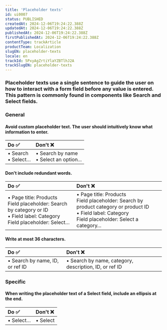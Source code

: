 ```yaml
---
title: 'Placeholder texts'
id: ui0007
status: PUBLISHED
createdAt: 2024-12-06T19:24:22.388Z
updatedAt: 2024-12-06T19:24:22.388Z
publishedAt: 2024-12-06T19:24:22.388Z
firstPublishedAt: 2024-12-06T19:24:22.388Z
contentType: trackArticle
productTeam: Localization
slugEN: placeholder-texts
locale: en
trackId: 5PxyAgZrtiYlaYZBTlhJ2A
trackSlugEN: placeholder-texts
---
```


### Placeholder texts use a single sentence to guide the user on how to interact with a form field before any value is entered. This pattern is commonly found in components like Search and Select fields.

### General

#### Avoid custom placeholder text. The user should intuitively know what information to enter.

| Do ✅ | Don't ❌ |
| :---- | :---- |
| • Search <br> • Select… | • Search by name <br> • Select an option... |

#### Don't include redundant words.

| Do ✅ | Don't ❌ |
| :---- | :---- |
| • Page title: Products <br> Field placeholder: Search by category or ID <br> • Field label: Category <br> Field placeholder: Select… | • Page title: Products <br> Field placeholder: Search by product category or product ID <br> • Field label: Category <br> Field placeholder: Select a category… |

#### Write at most 36 characters.

| Do ✅ | Don't ❌ |
| :---- | :---- |
| • Search by name, ID, or ref ID | • Search by name, category, description, ID, or ref ID |

### Specific

#### When writing the placeholder text of a Select field, include an ellipsis at the end.

| Do ✅ | Don't ❌ |
| :---- | :---- |
| • Select… | • Select |
